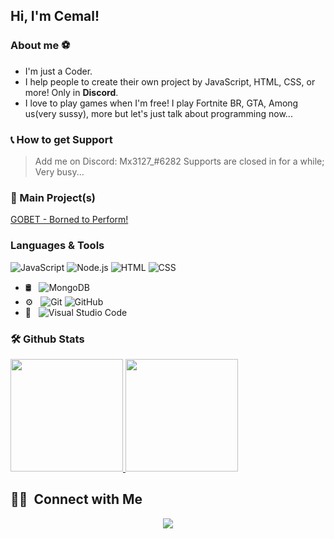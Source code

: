 ## Hi, I'm Cemal!
### About me ⚽
* I'm just a Coder.
* I help people to create their own project by JavaScript, HTML, CSS, or more! Only in **Discord**.
* I love to play games when I'm free! I play Fortnite BR, GTA, Among us(very sussy), more but let's just talk about programming now...

### 📞 How to get Support
> Add me on Discord: Mx3127_#6282
> Supports are closed in for a while; Very busy...

### 🔋 Main Project(s)
[GOBET - Borned to Perform!](https://discord.com/login)

### Languages & Tools
  ![JavaScript](https://img.shields.io/badge/-JavaScript-333333?style=flat&logo=javascript)
  ![Node.js](https://img.shields.io/badge/-Node.js-333333?style=flat&logo=node.js)
  ![HTML](https://img.shields.io/badge/-HTML-333333?style=flat&logo=HTML5)
  ![CSS](https://img.shields.io/badge/-CSS-333333?style=flat&logo=CSS3&logoColor=1572B6)
- 🛢 &nbsp;
  ![MongoDB](https://img.shields.io/badge/-MongoDB-333333?style=flat&logo=mongodb)
- ⚙️ &nbsp;
  ![Git](https://img.shields.io/badge/-Git-333333?style=flat&logo=git)
  ![GitHub](https://img.shields.io/badge/-GitHub-333333?style=flat&logo=github)
- 🔧 &nbsp;
  ![Visual Studio Code](https://img.shields.io/badge/-Visual%20Studio%20Code-333333?style=flat&logo=visual-studio-code&logoColor=007ACC)
  
 ### 🛠 Github Stats 
 <p>
<a href="https://github.com/Mx3127">
  <img height="180em" src="https://github-readme-stats.vercel.app/api?username=Mx3127&show_icons=true&theme=radical" />
  <img height="180em" src="https://github-readme-stats-eight-theta.vercel.app/api/top-langs/?username=Mx3127&theme=radical&layout=compact&exclude_lang=java+r" />
</a>
</p>

##  🤝🏻 &nbsp;Connect with Me

<p align="center">
<a href="mailto:ggohomies@gmail.com"><img src="https://img.shields.io/badge/-Mx3127's Mail-D14836?style=flat-square&logo=Gmail&logoColor=white"/></a>

